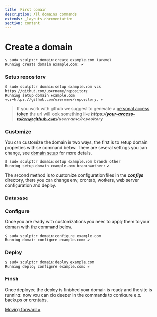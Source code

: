 ```yaml
---
title: First domain
description: All domains commands
extends: _layouts.documentation
section: content
---
```

# Create a domain

```shell
$ sudo sculptor domain:create example.com laravel
Running create domain example.com: ✔
```

### Setup repository
```shell
$ sudo sculptor domain:setup example.com vcs https://github.com/username/repository
Running setup domain example.com vcs=https://github.com/username/repository: ✔
```
> If you work with github we suggest to generate a 
> [personal access token](https://docs.github.com/en/free-pro-team@latest/github/authenticating-to-github/creating-a-personal-access-token)
> the url will look something like ***https://your-access-token@github.com/username/repository***

### Customize
You can customize the domain in two ways, the first is to setup domain properties with se command below. There are several settings you can change,
see [domain setup](/docs/domains) for more details.
```shell
$ sudo sculptor domain:setup example.com branch other
Running setup domain example.com branch=other: ✔
```
The second method is to customize configuration files in the ***configs*** directory, there you can change env, crontab, workers, web server configuration and deploy.

### Database

### Configure
Once you are ready with customizations you need to apply them to your domain with the command below.
```shell
$ sudo sculptor domain:configure example.com
Running domain configure example.com: ✔
```

### Deploy
```shell
$ sudo sculptor domain:deploy example.com
Running deploy configure example.com: ✔
```

### Finsh
Once deployed the deploy is finished your domain is ready and the site is running; now you can dig deeper in the commands to configure e.g. backups or crontabs.


[Moving forward &raquo;](/docs/getting-started/moving-forward)